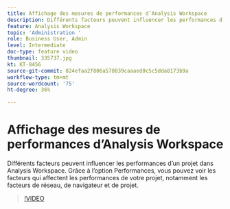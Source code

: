 ```yaml
---
title: Affichage des mesures de performances d’Analysis Workspace
description: Différents facteurs peuvent influencer les performances d’un projet dans Analysis Workspace. Grâce à l’option Performances, vous pouvez voir les facteurs qui affectent les performances de votre projet, notamment les facteurs de réseau, de navigateur et de projet.
feature: Analysis Workspace
topic: 'Administration '
role: Business User, Admin
level: Intermediate
doc-type: feature video
thumbnail: 335737.jpg
kt: KT-8456
source-git-commit: 824efaa2f806a578839caaaed0c5c5dda8173b9a
workflow-type: tm+mt
source-wordcount: '75'
ht-degree: 36%

---
```



# Affichage des mesures de performances d’Analysis Workspace

Différents facteurs peuvent influencer les performances d’un projet dans Analysis Workspace. Grâce à l’option Performances, vous pouvez voir les facteurs qui affectent les performances de votre projet, notamment les facteurs de réseau, de navigateur et de projet.


>[!VIDEO](https://video.tv.adobe.com/v/335737/?quality=12&learn=on)